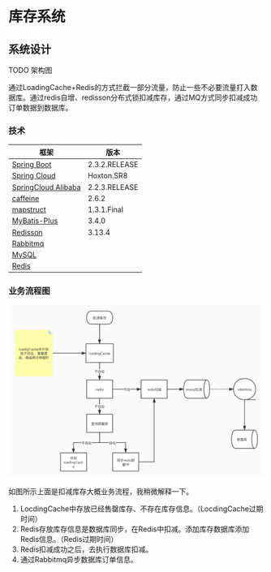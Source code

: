 # 库存系统



## 系统设计

TODO 架构图



通过LoadingCache+Redis的方式拦截一部分流量，防止一些不必要流量打入数据库。通过redis自增、redisson分布式锁扣减库存，通过MQ方式同步扣减成功订单数据到数据库。



### 技术

| 框架                                                         | 版本          |
| ------------------------------------------------------------ | ------------- |
| [Spring Boot](https://spring.io/projects/spring-boot)        | 2.3.2.RELEASE |
| [Spring Cloud](https://spring.io/projects/spring-cloud)      | Hoxton.SR8    |
| [SpringCloud Alibaba](https://spring.io/projects/spring-cloud-alibaba) | 2.2.3.RELEASE |
| [caffeine](https://github.com/ben-manes/caffeine)            | 2.6.2         |
| [mapstruct](https://mapstruct.org/)                          | 1.3.1.Final   |
| [MyBatis-Plus](https://mp.baomidou.com/)                     | 3.4.0         |
| [Redisson](https://github.com/redisson/redisson)             | 3.13.4        |
| [Rabbitmq](https://www.rabbitmq.com/documentation.html)      |               |
| [MySQL](https://www.mysql.com/cn/)                           |               |
| [Redis](https://redis.io/documentation)                      |               |



### 业务流程图

![业务流程图](https://raw.githubusercontent.com/liugd2018/img-folder/main/stock/%E5%BA%93%E5%AD%98%E6%B5%81%E7%A8%8B%E5%9B%BE.jpg)



如图所示上面是扣减库存大概业务流程，我稍微解释一下。

1. LocdingCache中存放已经售罄库存、不存在库存信息。（LocdingCache过期时间）
2. Redis存放库存信息是数据库同步，在Redis中扣减。添加库存数据库添加Redis信息。（Redis过期时间）
3. Redis扣减成功之后，去执行数据库扣减。
4. 通过Rabbitmq异步数据库订单信息。





